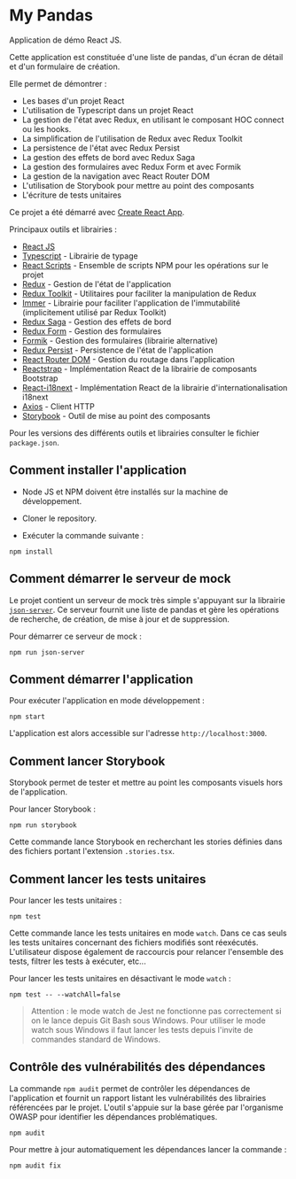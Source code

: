 # My Pandas

Application de démo React JS.

Cette application est constituée d'une liste de pandas, d'un écran de détail et d'un formulaire de création.

Elle permet de démontrer :

- Les bases d'un projet React
- L'utilisation de Typescript dans un projet React
- La gestion de l'état avec Redux, en utilisant le composant HOC connect ou les hooks.
- La simplification de l'utilisation de Redux avec Redux Toolkit
- La persistence de l'état avec Redux Persist
- La gestion des effets de bord avec Redux Saga
- La gestion des formulaires avec Redux Form et avec Formik
- La gestion de la navigation avec React Router DOM
- L'utilisation de Storybook pour mettre au point des composants
- L'écriture de tests unitaires

Ce projet a été démarré avec [Create React App](https://github.com/facebook/create-react-app).

Principaux outils et librairies :

- [React JS](https://reactjs.org/)
- [Typescript](https://www.typescriptlang.org/) - Librairie de typage
- [React Scripts](https://www.npmjs.com/package/react-scripts) - Ensemble de scripts NPM pour les opérations sur le projet
- [Redux](https://redux.js.org/) - Gestion de l'état de l'application
- [Redux Toolkit](https://redux-toolkit.js.org/) - Utilitaires pour faciliter la manipulation de Redux
- [Immer](https://immerjs.github.io/immer/) - Librairie pour faciliter l'application de l'immutabilité (implicitement utilisé par Redux Toolkit)
- [Redux Saga](https://github.com/redux-saga/redux-saga) - Gestion des effets de bord
- [Redux Form](https://redux-form.com/) - Gestion des formulaires
- [Formik](https://jaredpalmer.com/formik) - Gestion des formulaires (librairie alternative)
- [Redux Persist](https://github.com/rt2zz/redux-persist) - Persistence de l'état de l'application
- [React Router DOM](https://github.com/ReactTraining/react-router/tree/master/packages/react-router-dom) - Gestion du routage dans l'application
- [Reactstrap](https://material-ui.com/) - Implémentation React de la librairie de composants Bootstrap
- [React-i18next](https://react.i18next.com/) - Implémentation React de la librairie d'internationalisation i18next
- [Axios](https://github.com/axios/axios) - Client HTTP
- [Storybook](https://storybook.js.org/) - Outil de mise au point des composants

Pour les versions des différents outils et librairies consulter le fichier `package.json`.

## Comment installer l'application

- Node JS et NPM doivent être installés sur la machine de développement.

- Cloner le repository.

- Exécuter la commande suivante :

```
npm install
```

## Comment démarrer le serveur de mock

Le projet contient un serveur de mock très simple s'appuyant sur la librairie [`json-server`](https://github.com/typicode/json-server). Ce serveur fournit une liste de pandas et gère les opérations de recherche, de création, de mise à jour et de suppression.

Pour démarrer ce serveur de mock :

```
npm run json-server
```

## Comment démarrer l'application

Pour exécuter l'application en mode développement :

```
npm start
```

L'application est alors accessible sur l'adresse `http://localhost:3000`.

## Comment lancer Storybook

Storybook permet de tester et mettre au point les composants visuels hors de l'application.

Pour lancer Storybook :

```
npm run storybook
```

Cette commande lance Storybook en recherchant les stories définies dans des fichiers portant l'extension `.stories.tsx`.

## Comment lancer les tests unitaires

Pour lancer les tests unitaires :

```
npm test
```

Cette commande lance les tests unitaires en mode `watch`. Dans ce cas seuls les tests unitaires concernant des fichiers modifiés sont réexécutés. L'utilisateur dispose également de raccourcis pour relancer l'ensemble des tests, filtrer les tests à exécuter, etc...

Pour lancer les tests unitaires en désactivant le mode `watch` :

```
npm test -- --watchAll=false
```

> Attention : le mode watch de Jest ne fonctionne pas correctement si on le lance depuis Git Bash sous Windows. Pour utiliser le mode watch sous Windows il faut lancer les tests depuis l'invite de commandes standard de Windows.

## Contrôle des vulnérabilités des dépendances

La commande `npm audit` permet de contrôler les dépendances de l'application et fournit un rapport listant les vulnérabilités des librairies référencées par le projet. L'outil s'appuie sur la base gérée par l'organisme OWASP pour identifier les dépendances problématiques.

```
npm audit
```

Pour mettre à jour automatiquement les dépendances lancer la commande :

```
npm audit fix
```
